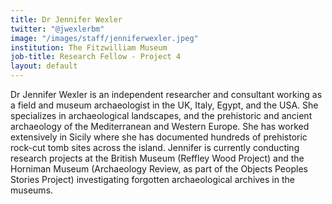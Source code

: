 ```yaml
---
title: Dr Jennifer Wexler
twitter: "@jwexlerbm"
image: "/images/staff/jenniferwexler.jpeg"
institution: The Fitzwilliam Museum
job-title: Research Fellow - Project 4
layout: default
---
```

Dr Jennifer Wexler is an independent researcher and consultant working as a field
and museum archaeologist in the UK, Italy, Egypt, and the USA. She specializes in
archaeological landscapes, and the prehistoric and ancient archaeology of the
Mediterranean and Western Europe. She has worked extensively in Sicily where she
has documented hundreds of prehistoric rock-cut tomb sites across the island.
Jennifer is currently conducting research projects at the British Museum
(Reffley Wood Project) and the Horniman Museum (Archaeology Review, as part of
the Objects Peoples Stories Project) investigating forgotten archaeological
archives in the museums.
